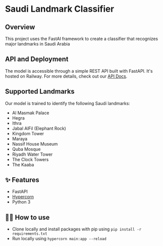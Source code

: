 
# Saudi Landmark Classifier

## Overview

This project uses the FastAI framework to create a classifier that recognizes major landmarks in Saudi Arabia

## API and Deployment

The model is accessible through a simple REST API built with FastAPI. It's hosted on Railway. For more details, check out our [API Docs](https://fastapi-production-c2d8.up.railway.app/docs).

## Supported Landmarks

Our model is trained to identify the following Saudi landmarks:

- Al Masmak Palace
- Hegra
- Ithra
- Jabal AlFil (Elephant Rock)
- Kingdom Tower
- Maraya
- Nassif House Museum
- Quba Mosque
- Riyadh Water Tower
- The Clock Towers
- The Kaaba

## ✨ Features

- FastAPI
- [Hypercorn](https://hypercorn.readthedocs.io/)
- Python 3

## 💁‍♀️ How to use

- Clone locally and install packages with pip using `pip install -r requirements.txt`
- Run locally using `hypercorn main:app --reload`

